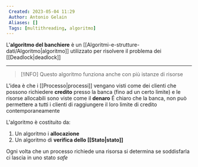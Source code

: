 ```yaml
---
 Created: 2023-05-04 11:29
 Author: Antonio Gelain
 Aliases: []
 Tags: [multithreading, algoritmo]
---
```


L'**algoritmo del banchiere** è un [[Algoritmi-e-strutture-dati/Algoritmo|algoritmo]] utilizzato per risolvere il problema dei [[Deadlock|deadlock]]

---

>[!INFO] Questo algoritmo funziona anche con più istanze di risorse

L'idea è che i [[Processo|processi]] vengano visti come dei clienti che possono richiedere **credito** presso la banca (fino ad un certo limite) e le risorse allocabili sono viste come il **denaro**
É chiaro che la banca, non può permettere a tutti i clienti di raggiungere il loro limite di credito contemporaneamente

L'algoritmo è costituito da:
1. Un algoritmo i **allocazione**
2. Un algoritmo di **verifica dello [[Stato|stato]]**

Ogni volta che un processo richiede una risorsa si determina se soddisfarla ci lascia in uno stato *safe*